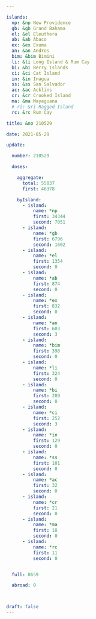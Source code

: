 ```yaml
---

islands:
  np: &np New Providence
  gb: &gb Grand Bahama
  el: &el Eleuthera
  ab: &ab Abaco
  ex: &ex Exuma
  an: &an Andros
  bim: &bim Bimini
  li: &li Long Island & Rum Cay
  bi: &bi Berry Islands
  ci: &ci Cat Island
  in: &in Inagua
  ss: &ss San Salvador
  ac: &ac Acklins
  cr: &cr Crooked Island
  ma: &ma Mayaguana
  # ri: &ri Ragged Island
  rc: &rc Rum Cay

title: &no 210529

date: 2021-05-29

update:

  number: 210529

  doses:

    aggregate:
      total: 55037
      first: 46378

    byIsland:
      - island:
          name: *np
          first: 34344
          second: 7051
      - island:
          name: *gb
          first: 6796
          second: 1602
      - island:
          name: *el
          first: 1354
          second: 0
      - island:
          name: *ab
          first: 874
          second: 0
      - island:
          name: *ex
          first: 832
          second: 0
      - island:
          name: *an
          first: 603
          second: 3
      - island:
          name: *bim
          first: 398
          second: 0
      - island:
          name: *li
          first: 324
          second: 0
      - island:
          name: *bi
          first: 289
          second: 0
      - island:
          name: *ci
          first: 252
          second: 3
      - island:
          name: *in
          first: 129
          second: 0
      - island:
          name: *ss
          first: 101
          second: 0
      - island:
          name: *ac
          first: 32
          second: 0
      - island:
          name: *cr
          first: 21
          second: 0
      - island:
          name: *ma
          first: 18
          second: 0
      - island:
          name: *rc
          first: 11
          second: 0


  full: 8659

  abroad: 0



draft: false
---
```


